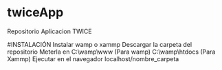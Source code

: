 # twiceApp
Repositorio Aplicacion TWICE

#INSTALACIÓN
Instalar wamp o xammp
Descargar la carpeta del repositorio
Meterla en C:\wamp\www (Para wamp) C:\wamp\htdocs (Para Xammp)
Ejecutar en el navegador localhost/nombre_carpeta

